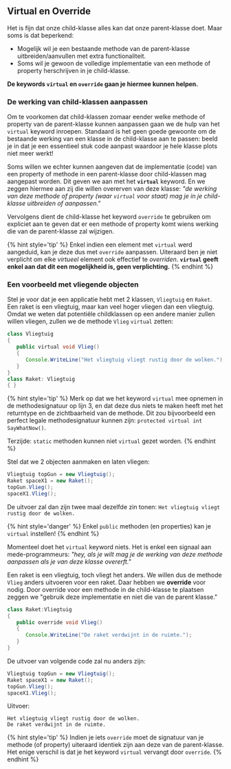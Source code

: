 ## Virtual en Override

Het is fijn dat onze child-klasse alles kan dat onze parent-klasse doet. Maar soms is dat beperkend:
* Mogelijk wil je een bestaande methode van de parent-klasse uitbreiden/aanvullen met extra functionaliteit.
* Soms wil je gewoon de volledige implementatie van een methode of property herschrijven in je child-klasse.

**De keywords ``virtual`` en ``override`` gaan je hiermee kunnen helpen.**

### De werking van child-klassen aanpassen

Om te voorkomen dat child-klassen zomaar eender welke methode of property van de parent-klasse kunnen aanpassen gaan we de hulp van het ``virtual`` keyword inroepen. Standaard is het geen goede gewoonte om de bestaande werking van een klasse in de child-klasse aan te passen: beeld je in dat je een essentieel stuk code aanpast waardoor je hele klasse plots niet meer werkt!

Soms willen we echter kunnen aangeven dat de implementatie (code) van een property of methode in een parent-klasse door child-klassen mag aangepast worden. Dit geven we aan met het **``virtual``** keyword. En we zeggen hiermee aan zij die willen overerven van deze klasse: *"de werking van deze methode of property (waar ``virtual`` voor staat) mag je in je child-klasse uitbreiden of aanpassen."*

Vervolgens dient de child-klasse het keyword ``override`` te gebruiken om expliciet aan te geven dat er een methode of property komt wiens werking die van de parent-klasse zal wijzigen.

{% hint style='tip' %}
Enkel indien een element met ``virtual`` werd aangeduid, kan je deze dus met ``override`` aanpassen. Uiteraard ben je niet verplicht om elke *virtueel* element ook effectief te *overriden*. **``virtual`` geeft enkel aan dat dit een mogelijkheid is, geen verplichting.**
{% endhint %}


### Een voorbeeld met vliegende objecten

Stel je voor dat je een applicatie hebt met 2 klassen, ``Vliegtuig`` en ``Raket``. Een raket is een vliegtuig, maar kan veel hoger vliegen dan een vliegtuig. Omdat we weten dat potentiële childklassen op een andere manier zullen willen vliegen, zullen we de methode ``Vlieg`` ``virtual`` zetten:

```java
class Vliegtuig
{
   public virtual void Vlieg()
   {
      Console.WriteLine("Het vliegtuig vliegt rustig door de wolken.");
   }
}
class Raket: Vliegtuig
{ }
```

{% hint style='tip' %}
Merk op dat we het keyword ``virtual`` mee opnemen in de methodesignatuur op lijn 3, en dat deze dus niets te maken heeft met het returntype en de zichtbaarheid van de methode. Dit zou bijvoorbeeld een perfect legale methodesignatuur kunnen zijn: ``protected virtual int SayWhatNow()``. 

Terzijde: ``static`` methoden kunnen niet ``virtual`` gezet worden.
{% endhint %}


Stel dat we 2 objecten aanmaken en laten vliegen:

```java
Vliegtuig topGun = new Vliegtuig();
Raket spaceX1 = new Raket();
topGun.Vlieg();
spaceX1.Vlieg();
```

De uitvoer zal dan zijn twee maal dezelfde zin tonen: ``Het vliegtuig vliegt rustig door de wolken.``


{% hint style='danger' %}
Enkel ``public`` methoden (en properties) kan je ``virtual`` instellen!
{% endhint %}


Momenteel doet het ``virtual`` keyword niets. Het is enkel een signaal aan mede-programmeurs: *"hey, als je wilt mag je de werking van deze methode aanpassen als je van deze klasse overerft."*

Een raket is een vliegtuig, toch vliegt het anders. We willen dus de methode ``Vlieg`` anders uitvoeren voor een raket. Daar hebben we **override** voor nodig. Door override voor een methode in de child-klasse te plaatsen zeggen we "gebruik deze implementatie en niet die van de parent klasse."

```java
class Raket:Vliegtuig
{
   public override void Vlieg()
   {
      Console.WriteLine("De raket verdwijnt in de ruimte.");
   }     
}
```

De uitvoer van volgende code zal nu anders zijn:
```java
Vliegtuig topGun = new Vliegtuig();
Raket spaceX1 = new Raket();
topGun.Vlieg();
spaceX1.Vlieg();
```

Uitvoer:

```text
Het vliegtuig vliegt rustig door de wolken.
De raket verdwijnt in de ruimte.
```

{% hint style='tip' %}
Indien je iets ``override`` moet de signatuur van je methode (of property) uiteraard identiek zijn aan deze van de parent-klasse. Het enige verschil is dat je het keyword ``virtual`` vervangt door ``override``.
{% endhint %}




